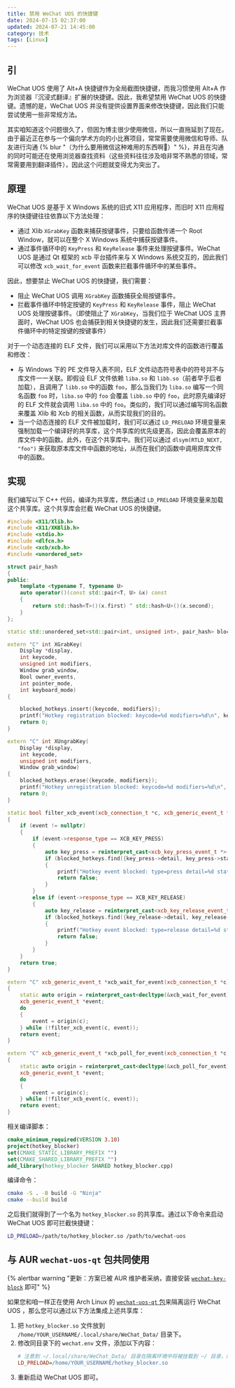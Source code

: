 ```yaml
---
title: 禁用 WeChat UOS 的快捷键
date: 2024-07-15 02:37:00
updated: 2024-07-21 14:45:00
category: 技术
tags: [Linux]
---
```

## 引
WeChat UOS 使用了 Alt+A 快捷键作为全局截图快捷键，而我习惯使用 Alt+A 作为浏览器『沉浸式翻译』扩展的快捷键。因此，我希望禁用 WeChat UOS 的快捷键。遗憾的是，WeChat UOS 并没有提供设置界面来修改快捷键，因此我们只能尝试使用一些非常规方法。

其实咱知道这个问题很久了，但因为博主很少使用微信，所以一直拖延到了现在。由于最近正在参与一个偏向学术方向的小比赛项目，常常需要使用微信和导师、队友进行沟通 {% blur "（为什么要用微信这种难用的东西啊🥹）" %}，并且在沟通的同时可能还在使用浏览器查找资料（这些资料往往涉及咱非常不熟悉的领域，常常需要用到翻译插件），因此这个问题就变得尤为突出了。

## 原理
WeChat UOS 是基于 X Windows 系统的旧式 X11 应用程序，而旧时 X11 应用程序的快捷键往往依靠以下方法处理：
- 通过 Xlib `XGrabKey` 函数来捕获按键事件，只要给函数传递一个 Root Window，就可以在整个 X Windows 系统中捕获按键事件。
- 通过事件循环中的 `KeyPress` 和 `KeyRelease` 事件来处理按键事件。WeChat UOS 是通过 Qt 框架的 xcb 平台插件来与 X Windows 系统交互的，因此我们可以修改 `xcb_wait_for_event` 函数来拦截事件循环中的某些事件。

因此，想要禁止 WeChat UOS 的快捷键，我们需要：
- 阻止 WeChat UOS 调用 `XGrabKey` 函数捕获全局按键事件。
- 拦截事件循环中特定按键的 `KeyPress` 和 `KeyRelease` 事件，阻止 WeChat UOS 处理按键事件。（即使阻止了 `XGrabKey`，当我们位于 WeChat UOS 主界面时，WeChat UOS 也会捕获到相关快捷键的发生，因此我们还需要拦截事件循环中的特定按键的按键事件）

对于一个动态连接的 ELF 文件，我们可以采用以下方法对库文件的函数进行覆盖和修改：
- 与 Windows 下的 PE 文件导入表不同，ELF 文件动态符号表中的符号并不与库文件一一关联。即假设 ELF 文件依赖 `liba.so` 和 `libb.so`（前者早于后者加载），且调用了 `libb.so` 中的函数 `foo`，那么当我们为 `liba.so` 编写一个同名函数 `foo` 时，`liba.so` 中的 `foo` 会覆盖 `libb.so` 中的 `foo`，此时原先编译好的 ELF 文件就会调用 `liba.so` 中的 `foo`。类似的，我们可以通过编写同名函数来覆盖 Xlib 和 Xcb 的相关函数，从而实现我们的目的。
- 当一个动态连接的 ELF 文件被加载时，我们可以通过 `LD_PRELOAD` 环境变量来强制加载一个编译好的共享库，这个共享库的优先级更高，因此会覆盖原本的库文件中的函数。此外，在这个共享库中。我们可以通过 `dlsym(RTLD_NEXT, "foo")` 来获取原本库文件中函数的地址，从而在我们的函数中调用原库文件中的函数。

## 实现
我们编写以下 C++ 代码，编译为共享库，然后通过 `LD_PRELOAD` 环境变量来加载这个共享库。这个共享库会拦截 WeChat UOS 的快捷键。

```cpp hotkey_blocker.cpp
#include <X11/Xlib.h>
#include <X11/XKBlib.h>
#include <stdio.h>
#include <dlfcn.h>
#include <xcb/xcb.h>
#include <unordered_set>

struct pair_hash
{
public:
    template <typename T, typename U>
    auto operator()(const std::pair<T, U> &x) const
    {
        return std::hash<T>()(x.first) ^ std::hash<U>()(x.second);
    }
};

static std::unordered_set<std::pair<int, unsigned int>, pair_hash> blocked_hotkeys;

extern "C" int XGrabKey(
    Display *display,
    int keycode,
    unsigned int modifiers,
    Window grab_window,
    Bool owner_events,
    int pointer_mode,
    int keyboard_mode)
{

    blocked_hotkeys.insert({keycode, modifiers});
    printf("Hotkey registration blocked: keycode=%d modifiers=%d\n", keycode, modifiers);
    return 0;
}

extern "C" int XUngrabKey(
    Display *display,
    int keycode,
    unsigned int modifiers,
    Window grab_window)
{
    blocked_hotkeys.erase({keycode, modifiers});
    printf("Hotkey unregistration blocked: keycode=%d modifiers=%d\n", keycode, modifiers);
    return 0;
}

static bool filter_xcb_event(xcb_connection_t *c, xcb_generic_event_t *event)
{
    if (event != nullptr)
    {
        if (event->response_type == XCB_KEY_PRESS)
        {
            auto key_press = reinterpret_cast<xcb_key_press_event_t *>(event);
            if (blocked_hotkeys.find({key_press->detail, key_press->state}) != blocked_hotkeys.end())
            {
                printf("Hotkey event blocked: type=press detail=%d state=%d\n", key_press->detail, key_press->state);
                return false;
            }
        }
        else if (event->response_type == XCB_KEY_RELEASE)
        {
            auto key_release = reinterpret_cast<xcb_key_release_event_t *>(event);
            if (blocked_hotkeys.find({key_release->detail, key_release->state}) != blocked_hotkeys.end())
            {
                printf("Hotkey event blocked: type=release detail=%d state=%d\n", key_release->detail, key_release->state);
                return false;
            }
        }
    }
    return true;
}

extern "C" xcb_generic_event_t *xcb_wait_for_event(xcb_connection_t *c)
{
    static auto origin = reinterpret_cast<decltype(&xcb_wait_for_event)>(dlsym(RTLD_NEXT, "xcb_wait_for_event"));
    xcb_generic_event_t *event;
    do
    {
        event = origin(c);
    } while (!filter_xcb_event(c, event));
    return event;
}

extern "C" xcb_generic_event_t *xcb_poll_for_event(xcb_connection_t *c)
{
    static auto origin = reinterpret_cast<decltype(&xcb_poll_for_event)>(dlsym(RTLD_NEXT, "xcb_poll_for_event"));
    xcb_generic_event_t *event;
    do
    {
        event = origin(c);
    } while (!filter_xcb_event(c, event));
    return event;
}
```

相关编译脚本：
```cmake CMakeLists.txt
cmake_minimum_required(VERSION 3.10)
project(hotkey_blocker)
set(CMAKE_STATIC_LIBRARY_PREFIX "")
set(CMAKE_SHARED_LIBRARY_PREFIX "")
add_library(hotkey_blocker SHARED hotkey_blocker.cpp)
```

编译命令：
```bash
cmake -S . -B build -G "Ninja"
cmake --build build
```

之后我们就得到了一个名为 `hotkey_blocker.so` 的共享库。通过以下命令来启动 WeChat UOS 即可拦截快捷键：
```bash
LD_PRELOAD=/path/to/hotkey_blocker.so /path/to/wechat-uos
```

## 与 AUR `wechat-uos-qt` 包共同使用
{% alertbar warning "更新：方案已被 AUR 维护者采纳，直接安装 [`wechat-key-block`](https://aur.archlinux.org/packages/wechat-key-block) 即可" %}

如果您和咱一样正在使用 Arch Linux 的 [`wechat-uos-qt` 包](https://aur.archlinux.org/packages/wechat-uos-qt)来隔离运行 WeChat UOS ，那么您可以通过以下方法集成上述共享库：
1. 把 `hotkey_blocker.so` 文件放到 `/home/YOUR_USERNAME/.local/share/WeChat_Data/` 目录下。
2. 修改同目录下的 `wechat.env` 文件，添加以下内容：
   ```ini
   # 注意到 ~/.local/share/WeChat_Data/ 目录在隔离环境中将被挂载到 ~/ 目录，而下面的路径应是处于隔离环境中的路径
   LD_PRELOAD=/home/YOUR_USERNAME/hotkey_blocker.so
   ```
3. 重新启动 WeChat UOS 即可。

